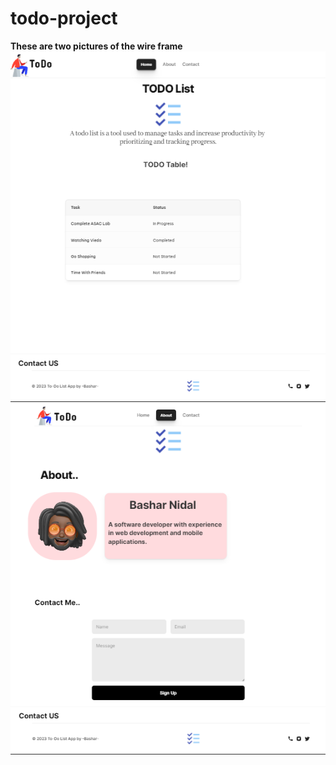 # todo-project

**These are two pictures of the wire frame**
![first one](assets/Screenshot%202023-03-28%20181443.png)
![second photo](assets/Screenshot%202023-03-28%20183559.png)
